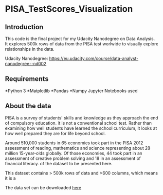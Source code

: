 # PISA_TestScores_Visualization

## Introduction

This code is the final project for my Udacity Nanodegree on Data Analysis. 
It explores 500k rows of data from the PISA test worlwide to visually explore relationships in the data.

Udacity Nanodegree: https://eu.udacity.com/course/data-analyst-nanodegree--nd002

## Requirements
*Python 3
*Matplotlib
*Pandas
*Numpy
Jupyter Notebooks used
## About the data

PISA is a survey of students' skills and knowledge as they approach the end of compulsory education. It is not a conventional school test. Rather than examining how well students have learned the school curriculum, it looks at how well prepared they are for life beyond school.

Around 510,000 students in 65 economies took part in the PISA 2012 assessment of reading, mathematics and science representing about 28 million 15-year-olds globally. Of those economies, 44 took part in an assessment of creative problem solving and 18 in an assessment of financial literacy. of the dataset to be presented here.

This dataset contains > 500k rows of data and >600 columns, which means it is a

The data set can be downloaded [here](https://www.google.com/url?q=https://s3.amazonaws.com/udacity-hosted-downloads/ud507/pisa2012.csv.zip&sa=D&ust=1549035434262000)

